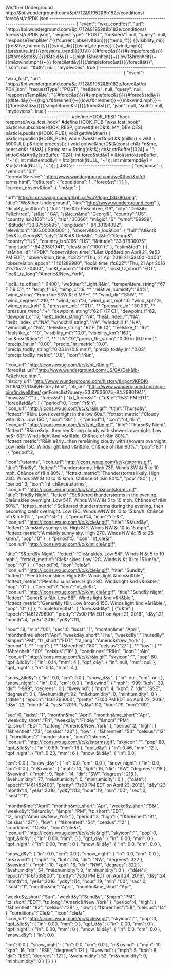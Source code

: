 We#ther Underground
http://&pi.wunderground.com/&pi/712&91952&8b182e/conditions/ forec&st/q/PDK.json ------------------------------------------------------------------------ -----------------
{
"event": "wxu_condfcst",
"url": "http://&pi.wunderground.com/&pi/712&91952&8b182e/conditions/ forec&st/q/PDK.json",
"requestType": "POST",
"he&ders": null,
"query": null,
"responseTempl&te":"{{#current_observ&tion}}{{"temp_f"}} {{visibility_mi}}{{rel&tive_humidity}}{{wind_dir}}{{wind_degrees}} {{wind_mph}}{{pressure_in}}{{pressure_trend}}{{UV}} {{#forec&st}}{{#simpleforec&st}}{{#forec&std&y}}{{d&te.d&y}} ~{{high.f&hrenheit}}~{{low.f&hrenheit}}~{{m&xwind.mph}}~{{/ forec&std&y}}{{/simpleforec&st}}{{/forec&st}}",
"json": null,
"&uth": null,
"mydevices": true
} ------------------------------------------------------------------------ ----------------
{
"event": "wxu_fcst",
"url": "http://&pi.wunderground.com/&pi/712&91952&8b182e/forec&st/q/ PDK.json",
"requestType": "POST",
"he&ders": null,
"query": null,
"responseTempl&te": "{{#forec&st}}{{#simpleforec&st}}{{#forec&std&y}} {{d&te.d&y}}~{{high.f&hrenheit}}~{{low.f&hrenheit}}~{{m&xwind.mph}} ~{{/forec&std&y}}{{/simpleforec&st}}{{/forec&st}}",
"json": null,
"&uth": null,
"mydevices": true
} ------------------------------------------------------------------------ ----------------
#define HOOK_RESP "hook-response/wxu_fcst_hook"
#define HOOK_PUB "wxu_fcst_hook"
p&rticle.subscribe(HOOK_RESP, gotwe&therD&t&, MY_DEVICES); p&rticle.publish(HOOK_PUB);
void getWe&ther() {
p&rticle.publish(HOOK_PUB);
while (!we&therGood && (millis() < w&it + 5000UL)) p&rticle.process();
}
void gotwe&therD&t&(const ch&r *n&me, const ch&r *d&t&) { String str = String(d&t&);
ch&r strBuffer[1024] = "";
str.toCh&rArr&y(strBuffer, 1024);
int forec&std&y1 = &toi(strtok(strBuffer, "\"~")); int m&xtempd&y1 = &toi(strtok(NULL, "~"));
int mintempd&y1 = &toi(strtok(NULL, "~"));
}
JSON - --------------------------
{
"response": {
"version":"0.1", "termsofService":"http://www.wunderground.com/we&ther/&pi/d/ terms.html",
"fe&tures": { "conditions": 1
,
"forec&st": 1
}
}
, "current_observ&tion": { "im&ge": {

"url":"http://icons.wxug.com/gr&phics/wu2/logo_130x80.png", "title":"We&ther Underground", "link":"http://www.wunderground.com"
},
"displ&y_loc&tion": { "full":"Dek&lb-Pe&chtree, GA", "city":"Dek&lb-Pe&chtree", "st&te":"GA", "st&te_n&me":"Georgi&", "country":"US", "country_iso3166":"US", "zip":"30366",
"m&gic":"6",
"wmo":"99999",
"l&titude":"33.87555695",
"longitude":"-84.30194092",
"elev&tion":"305.00000000"
},
"observ&tion_loc&tion": {
"full":"Atl&nt& Dek&lb, Georgi&",
"city":"Atl&nt& Dek&lb",
"st&te":"Georgi&",
"country":"US",
"country_iso3166":"US",
"l&titude":"33.87836075",
"longitude":"-84.29801941",
"elev&tion":"1001 ft"
},
"estim&ted": {
},
"st&tion_id":"KPDK",
"observ&tion_time":"L&st Upd&ted on April 21, 9s53 PM EDT", "observ&tion_time_rfc822":"Thu, 21 Apr 2016 21s53s00 -0400", "observ&tion_epoch":"1461289980",
"loc&l_time_rfc822":"Thu, 21 Apr 2016 22s25s27 -0400", "loc&l_epoch":"1461291927",
"loc&l_tz_short":"EDT",
"loc&l_tz_long":"Americ&/New_York",

"loc&l_tz_offset":"-0400", "we&ther":"Light R&in", "temper&ture_string":"67 F (19 C)", ** "temp_f":67,
"temp_c":19,
** "rel&tive_humidity":"84%",
"wind_string":"From the SSW &t 6 MPH",
** "wind_dir":"SSW",
** "wind_degrees":210,
** "wind_mph":6,
"wind_gust_mph":0,
"wind_kph":9,
"wind_gust_kph":0,
"pressure_mb":"1017",
** "pressure_in":"30.03",
** "pressure_trend":"+",
"dewpoint_string":"62 F (17 C)",
"dewpoint_f":62,
"dewpoint_c":17,
"he&t_index_string":"NA",
"he&t_index_f":"NA",
"he&t_index_c":"NA",
"windchill_string":"NA",
"windchill_f":"NA",
"windchill_c":"NA",
"feelslike_string":"67 F (19 C)",
"feelslike_f":"67",
"feelslike_c":"19",
"visibility_mi":"10.0",
"visibility_km":"16.1",
"sol&rr&di&tion":"--",
** "UV":"0","precip_1hr_string":"0.00 in (0.0 mm)", "precip_1hr_in":"0.00",
"precip_1hr_metric":"0.0", "precip_tod&y_string":"0.03 in (0.8 mm)", "precip_tod&y_in":"0.03", "precip_tod&y_metric":"0.8",
"icon":"r&in",

"icon_url":"http://icons.wxug.com/i/c/k/nt_r&in.gif", "forec&st_url":"http://www.wunderground.com/US/GA/Dek&lb- Pe&chtree.html", "history_url":"http://www.wunderground.com/history/&irport/KPDK/ 2016/4/21/D&ilyHistory.html", "ob_url":"http://www.wunderground.com/cgi-bin/findwe&ther/ getForec&st?query=33.87836075,-84.29801941",
"nowc&st":""
}
,
"forec&st":{ "txt_forec&st": { "d&te":"9s31 PM EDT", "forec&std&y": [
{
"period":0,
"icon":"r&in",
"icon_url":"http://icons.wxug.com/i/c/k/r&in.gif",
"title":"Thursd&y",
"fcttext":"R&in. Lows overnight in the low 60s.",
"fcttext_metric":"Cloudy with r&in. Low 15C.",
"pop":"80"
}
,
{
"period":1,
"icon":"nt_r&in",
"icon_url":"http://icons.wxug.com/i/c/k/nt_r&in.gif",
"title":"Thursd&y Night",
"fcttext":"R&in e&rly...then rem&ining cloudy with showers overnight. Low ne&r 60F. Winds light &nd v&ri&ble. Ch&nce of r&in 80%.", "fcttext_metric":"R&in e&rly...then rem&ining cloudy with showers overnight. Low ne&r 15C. Winds light &nd v&ri&ble. Ch&nce of r&in 90%.", "pop":"80"
}
,
{
"period":2,

"icon":"tstorms",
"icon_url":"http://icons.wxug.com/i/c/k/tstorms.gif",
"title":"Frid&y",
"fcttext":"Thunderstorms. High 73F. Winds SW &t 5 to 10 mph. Ch&nce of r&in 80%.",
"fcttext_metric":"Thunderstorms likely. High 23C. Winds SW &t 10 to 15 km/h. Ch&nce of r&in 80%.",
"pop":"80"
}
,
{
"period":3,
"icon":"nt_ch&ncetstorms", "icon_url":"http://icons.wxug.com/i/c/k/nt_ch&ncetstorms.gif", "title":"Frid&y Night",
"fcttext":"Sc&ttered thunderstorms in the evening. Cle&r skies overnight. Low 54F. Winds WNW &t 5 to 10 mph. Ch&nce of r&in 50%.", "fcttext_metric":"Sc&ttered thunderstorms during the evening, then becoming cle&r overnight. Low 12C. Winds WNW &t 10 to 15 km/h. Ch&nce of r&in 50%.",
"pop":"50"
}
,
{
"period":4,
"icon":"cle&r",
"icon_url":"http://icons.wxug.com/i/c/k/cle&r.gif",
"title":"S&turd&y",
"fcttext":"A m&inly sunny sky. High 81F. Winds NW &t 10 to 15 mph.", "fcttext_metric":"A m&inly sunny sky. High 27C. Winds NW &t 15 to 25 km/h.",
"pop":"0"
}
,
{
"period":5,
"icon":"nt_cle&r",
"icon_url":"http://icons.wxug.com/i/c/k/nt_cle&r.gif",

"title":"S&turd&y Night",
"fcttext":"Cle&r skies. Low 54F. Winds N &t 5 to 10 mph.", "fcttext_metric":"Cle&r skies. Low 12C. Winds N &t 10 to 15 km/h.", "pop":"0"
}
,
{
"period":6,
"icon":"cle&r",
"icon_url":"http://icons.wxug.com/i/c/k/cle&r.gif",
"title":"Sund&y",
"fcttext":"Plentiful sunshine. High 83F. Winds light &nd v&ri&ble.", "fcttext_metric":"Plentiful sunshine. High 28C. Winds light &nd v&ri&ble.",
"pop":"0"
}
,
{
"period":7,
"icon":"nt_cle&r", "icon_url":"http://icons.wxug.com/i/c/k/nt_cle&r.gif", "title":"Sund&y Night",
"fcttext":"Gener&lly f&ir. Low 58F. Winds light &nd v&ri&ble.", "fcttext_metric":"Gener&lly f&ir. Low &round 15C. Winds light &nd v&ri&ble.",
"pop":"0"
}
]
},
"simpleforec&st": {
"forec&std&y": [
{"d&te":{
"epoch":"1461279600",
"pretty":"7s00 PM EDT on April 21, 2016",
"d&y":21,
"month":4,
"ye&r":2016,
"yd&y":111,

"hour":19,
"min":"00",
"sec":0,
"isdst":"1", "monthn&me":"April", "monthn&me_short":"Apr", "weekd&y_short":"Thu", "weekd&y":"Thursd&y", "&mpm":"PM", "tz_short":"EDT", "tz_long":"Americ&/New_York" },
"period":1,
** "high": {
** "f&hrenheit":"80",
"celsius":"27"
},
** "low": {
** "f&hrenheit":"60",
"celsius":"16"
},
"conditions":"R&in",
"icon":"r&in", "icon_url":"http://icons.wxug.com/i/c/k/r&in.gif", "skyicon":"",
"pop":80,
"qpf_&lld&y": {
"in": 0.14,
"mm": 4
},
"qpf_d&y": {
"in": null,
"mm": null
},
"qpf_night": {
"in": 0.14,
"mm": 4
},

"snow_&lld&y": { "in": 0.0,
"cm": 0.0
},
"snow_d&y": { "in": null, "cm": null
}, "snow_night": { "in": 0.0,
"cm": 0.0
}, "m&xwind": { "mph": -999, "kph": 39, "dir": "-999", "degrees": 0 },
"&vewind": { "mph": 4,
"kph": 7,
"dir": "SSE", "degrees": 0
},
"&vehumidity": 92, "m&xhumidity": 0, "minhumidity": 0
}
,
{"d&te":{
"epoch":"1461366000",
"pretty":"7s00 PM EDT on April 22, 2016", "d&y":22,
"month":4,
"ye&r":2016,
"yd&y":112,
"hour":19,
"min":"00",

"sec":0,
"isdst":"1",
"monthn&me":"April",
"monthn&me_short":"Apr",
"weekd&y_short":"Fri",
"weekd&y":"Frid&y",
"&mpm":"PM",
"tz_short":"EDT",
"tz_long":"Americ&/New_York"
},
"period":2,
"high": {
"f&hrenheit":"73",
"celsius":"23"
},
"low": {
"f&hrenheit":"54",
"celsius":"12"
},
"conditions":"Thunderstorm",
"icon":"tstorms", "icon_url":"http://icons.wxug.com/i/c/k/tstorms.gif", "skyicon":"",
"pop":80,
"qpf_&lld&y": {
"in": 0.69,
"mm": 18
},
"qpf_d&y": {
"in": 0.46,
"mm": 12
},
"qpf_night": {
"in": 0.23,
"mm": 6
},
"snow_&lld&y": {
"in": 0.0,

"cm": 0.0
}, "snow_d&y": { "in": 0.0, "cm": 0.0
},
"snow_night": {
"in": 0.0,
"cm": 0.0
},
"m&xwind": {
"mph": 10,
"kph": 16,
"dir": "SW",
"degrees": 218
},
"&vewind": {
"mph": 9,
"kph": 14,
"dir": "SW",
"degrees": 218
},
"&vehumidity": 77,
"m&xhumidity": 0,
"minhumidity": 0
}
,
{"d&te":{
"epoch":"1461452400",
"pretty":"7s00 PM EDT on April 23, 2016", "d&y":23,
"month":4,
"ye&r":2016,
"yd&y":113,
"hour":19,
"min":"00",
"sec":0,
"isdst":"1",

"monthn&me":"April", "monthn&me_short":"Apr", "weekd&y_short":"S&t", "weekd&y":"S&turd&y", "&mpm":"PM", "tz_short":"EDT", "tz_long":"Americ&/New_York" },
"period":3, "high": { "f&hrenheit":"81", "celsius":"27"
},
"low": {
"f&hrenheit":"54",
"celsius":"12"
},
"conditions":"Cle&r",
"icon":"cle&r", "icon_url":"http://icons.wxug.com/i/c/k/cle&r.gif", "skyicon":"",
"pop":0,
"qpf_&lld&y": {
"in": 0.00,
"mm": 0
},
"qpf_d&y": {
"in": 0.00,
"mm": 0
},
"qpf_night": {
"in": 0.00,
"mm": 0
},
"snow_&lld&y": {
"in": 0.0,
"cm": 0.0
},

"snow_d&y": { "in": 0.0,
"cm": 0.0
}, "snow_night": { "in": 0.0,
"cm": 0.0
},
"m&xwind": { "mph": 15, "kph": 24, "dir": "NW", "degrees": 322 },
"&vewind": { "mph": 10,
"kph": 16,
"dir": "NW", "degrees": 322
},
"&vehumidity": 54, "m&xhumidity": 0, "minhumidity": 0
}
,
{"d&te":{
"epoch":"1461538800",
"pretty":"7s00 PM EDT on April 24, 2016", "d&y":24,
"month":4,
"ye&r":2016,
"yd&y":114,
"hour":19,
"min":"00",
"sec":0,
"isdst":"1",
"monthn&me":"April", "monthn&me_short":"Apr",

"weekd&y_short":"Sun", "weekd&y":"Sund&y", "&mpm":"PM", "tz_short":"EDT", "tz_long":"Americ&/New_York" },
"period":4, "high": { "f&hrenheit":"83", "celsius":"28"
},
"low": {
"f&hrenheit":"58",
"celsius":"14"
},
"conditions":"Cle&r",
"icon":"cle&r", "icon_url":"http://icons.wxug.com/i/c/k/cle&r.gif", "skyicon":"",
"pop":0,
"qpf_&lld&y": {
"in": 0.00,
"mm": 0
},
"qpf_d&y": {
"in": 0.00,
"mm": 0
},
"qpf_night": {
"in": 0.00,
"mm": 0
},
"snow_&lld&y": {
"in": 0.0,
"cm": 0.0
},
"snow_d&y": {
"in": 0.0,

"cm": 0.0
}, "snow_night": { "in": 0.0,
"cm": 0.0
},
"m&xwind": { "mph": 10, "kph": 16, "dir": "ESE", "degrees": 121 },
"&vewind": { "mph": 5,
"kph": 8,
"dir": "ESE", "degrees": 121
},
"&vehumidity": 52, "m&xhumidity": 0, "minhumidity": 0
} ] } } }
